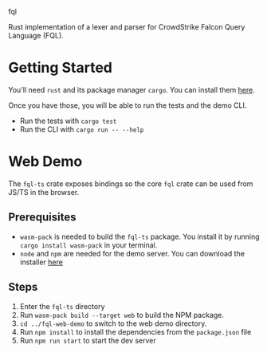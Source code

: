 fql

Rust implementation of a lexer and parser for CrowdStrike Falcon Query Language (FQL).

# Getting Started

You'll need `rust` and its package manager `cargo`. You can install them [here](https://rustup.rs/).

Once you have those, you will be able to run the tests and the demo CLI.

-   Run the tests with `cargo test`
-   Run the CLI with `cargo run -- --help`

# Web Demo

The `fql-ts` crate exposes bindings so the core `fql` crate can be used from JS/TS in the browser.

## Prerequisites

-   `wasm-pack` is needed to build the `fql-ts` package. You install it by running `cargo install wasm-pack` in your terminal.
-   `node` and `npm` are needed for the demo server. You can download the installer [here](https://nodejs.org/en/)

## Steps

1. Enter the `fql-ts` directory
2. Run `wasm-pack build --target web` to build the NPM package.
3. `cd ../fql-web-demo` to switch to the web demo directory.
4. Run `npm install` to install the dependencies from the `package.json` file
5. Run `npm run start` to start the dev server

